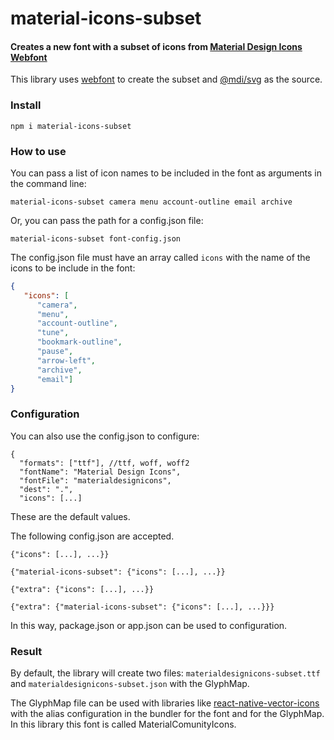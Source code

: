 # material-icons-subset

#### Creates a new font with a subset of icons from [Material Design Icons Webfont](https://materialdesignicons.com/)

This library uses [webfont](https://github.com/itgalaxy/webfont) to create the subset and [@mdi/svg](https://www.npmjs.com/package/@mdi/svg) as the source.

### Install


```
npm i material-icons-subset
```

### How to use

You can pass a list of icon names to be included in the font as arguments in the command line:
```
material-icons-subset camera menu account-outline email archive 
```

Or, you can pass the path for a config.json file:
```
material-icons-subset font-config.json 
```

The config.json file must have an array called `icons` with the name of the icons to be include in the font:

```JSON
{
   "icons": [
      "camera",
      "menu",
      "account-outline",
      "tune",
      "bookmark-outline",
      "pause",
      "arrow-left",
      "archive",
      "email"]
}
```

### Configuration

You can also use the config.json to configure:

```
{
  "formats": ["ttf"], //ttf, woff, woff2
  "fontName": "Material Design Icons",
  "fontFile": "materialdesignicons",
  "dest": ".",
  "icons": [...]
```
These are the default values.

The following config.json are accepted.
```
{"icons": [...], ...}}
```
```
{"material-icons-subset": {"icons": [...], ...}}
```
```
{"extra": {"icons": [...], ...}}
```
```
{"extra": {"material-icons-subset": {"icons": [...], ...}}}
```
In this way, package.json or app.json can be used to configuration.

### Result

By default, the library will create two files:
 `materialdesignicons-subset.ttf` and 
 `materialdesignicons-subset.json` with the GlyphMap.

The GlyphMap file can be used with libraries like [react-native-vector-icons](https://github.com/oblador/react-native-vector-icons/) with the alias configuration in the bundler for the font and for the GlyphMap. In this library this font is called MaterialComunityIcons.

